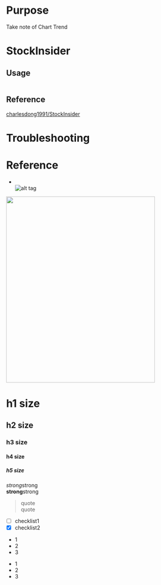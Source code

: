 
# Purpose  
Take note of Chart Trend

# StockInsider  

## Usage  
```

```


## Reference
[charlesdong1991/StockInsider](https://github.com/charlesdong1991/StockInsider)  


# Troubleshooting


# Reference



* []()  
![alt tag]()
<img src="" width="400" height="500">  

# h1 size

## h2 size

### h3 size

#### h4 size

##### h5 size

*strong*strong  
**strong**strong  

> quote  
> quote

- [ ] checklist1
- [x] checklist2

* 1
* 2
* 3

- 1
- 2
- 3
